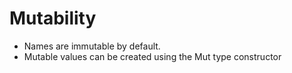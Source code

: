 # Mutability

- Names are immutable by default.
- Mutable values can be created using the Mut type constructor